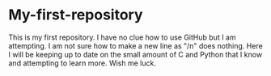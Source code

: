# My-first-repository

This is my first repository. I have no clue how to use GitHub but I am attempting. I am not sure how to make a new line as "/n" does nothing. Here I will be keeping up to date on the small amount of C and Python that I know and attempting to learn more. Wish me luck.